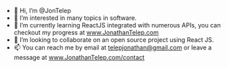 - 👋 Hi, I’m @JonTelep
- 👀 I’m interested in many topics in software.
- 🌱 I’m currently learning ReactJS integrated with numerous APIs, you can checkout my progress at www.JonathanTelep.com
- 💞️ I’m looking to collaborate on an open source project using React JS.
- 📫 You can reach me by email at telepjonathan@gmail.com or leave a message at www.JonathanTelep.com/contact 

<!---
JonTelep/JonTelep is a ✨ special ✨ repository because its `README.md` (this file) appears on your GitHub profile.
You can click the Preview link to take a look at your changes.
--->
